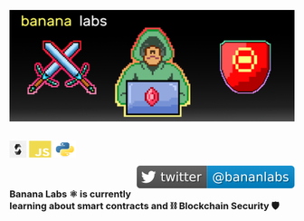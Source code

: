 ![banana-labs-header!](https://github.com/bananlabs/bananlabs/blob/main/headers/gorilla-header.png)

<!-- Languages icons -->
<div style="display: inline_block"><br>
  <img align="center" alt="solidity-icon" heigth="20" width="30"
       src="https://github.com/bananlabs/bananlabs/blob/main/png-transparent-solidity-logo.png">
  <img align="center" alt="javascript-icon" height="30" width="40" 
       src="https://raw.githubusercontent.com/devicons/devicon/master/icons/javascript/javascript-plain.svg">
  <img align="center" alt="python-icon" height="30" width="40"  
       src="https://raw.githubusercontent.com/devicons/devicon/master/icons/python/python-original.svg">

<!-- Social Media Link -->
[<img align="right" alt="twitter" src="https://github.com/bananlabs/bananlabs/blob/main/twitter-badger.svg">](https://twitter.com/bananlabs)
</div>

<br>

### Banana Labs ⚛️ is currently learning about smart contracts and ⛓ Blockchain Security 🛡
<!--
**bananlabs/bananlabs** is a ✨ _special_ ✨ repository because its `README.md` (this file) appears on your GitHub profile.

Here are some ideas to get you started:

- 🔭 I’m currently working on ...
- 🌱 I’m currently learning ...
- 👯 I’m looking to collaborate on ...
- 🤔 I’m looking for help with ...
- 💬 Ask me about ...
- 📫 How to reach me: ...
- 😄 Pronouns: ...
- ⚡ Fun fact: ...
-->
